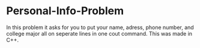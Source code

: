 # Personal-Info-Problem
In this problem it asks for you to put your name, adress, phone number, and college major all on seperate lines in one cout command. This was made in C++.

